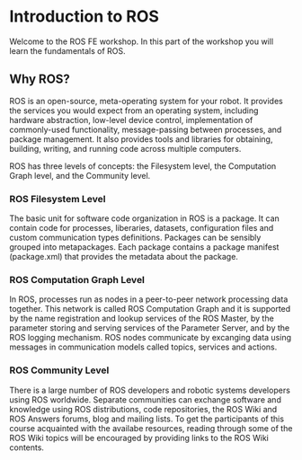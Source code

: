 # Introduction to ROS

Welcome to the ROS FE workshop. In this part of the workshop you will learn the fundamentals of ROS.

## Why ROS?

ROS is an open-source, meta-operating system for your robot. It provides the services you would expect from an operating system, including hardware abstraction, low-level device control, implementation of commonly-used functionality, message-passing between processes, and package management. It also provides tools and libraries for obtaining, building, writing, and running code across multiple computers. 

ROS has three levels of concepts: the Filesystem level, the Computation Graph level, and the Community level.

### ROS Filesystem Level

The basic unit for software code organization in ROS is a package. It can contain code for processes, liberaries, datasets, configuration files and custom communication types definitions. Packages can be sensibly grouped into metapackages. Each package contains a package manifest (package.xml) that provides the metadata about the package.

### ROS Computation Graph Level

In ROS, processes run as nodes in a peer-to-peer network processing data together. This network is called ROS Computation Graph and it is supported by the name registration and lookup services of the ROS Master, by the parameter storing and serving services of the Parameter Server, and by the ROS logging mechanism. ROS nodes communicate by excanging data using messages in communication models called topics, services and actions.

### ROS Community Level

There is a large number of ROS developers and robotic systems developers using ROS worldwide. Separate communities can exchange software and knowledge using ROS distributions, code repositories, the ROS Wiki and ROS Answers forums, blog and mailing lists. To get the participants of this course acquainted with the availabe resources, reading through some of the ROS Wiki topics will be encouraged by providing links to the ROS Wiki contents.